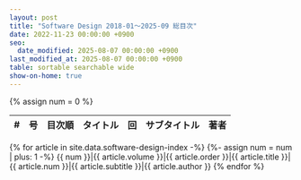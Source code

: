 ```yaml
---
layout: post
title: "Software Design 2018-01～2025-09 総目次"
date: 2022-11-23 00:00:00 +0900
seo:
  date_modified: 2025-08-07 00:00:00 +0900
last_modified_at: 2025-08-07 00:00:00 +0900
table: sortable searchable wide
show-on-home: true
---
```


{% assign num = 0 %}

\#|号|目次順|タイトル|回|サブタイトル|著者
-:|-|-:|-|-|-|-
{% for article in site.data.software-design-index -%}
{%- assign num = num | plus: 1 -%}
{{ num }}|<span>{{ article.volume }}</span>|{{ article.order }}|{{ article.title }}|{{ article.num }}|{{ article.subtitle }}|{{ article.author }}
{% endfor %}

